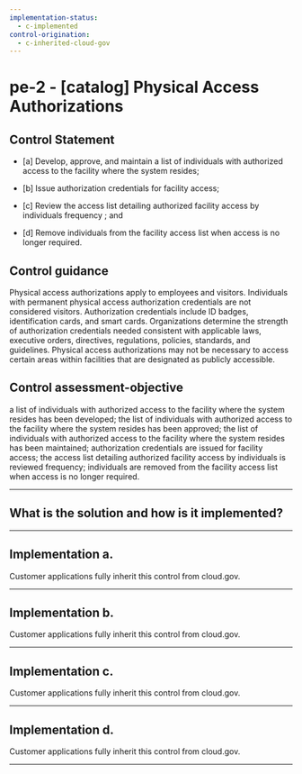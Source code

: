 ```yaml
---
implementation-status:
  - c-implemented
control-origination:
  - c-inherited-cloud-gov
---
```


# pe-2 - \[catalog\] Physical Access Authorizations

## Control Statement

- \[a\] Develop, approve, and maintain a list of individuals with authorized access to the facility where the system resides;

- \[b\] Issue authorization credentials for facility access;

- \[c\] Review the access list detailing authorized facility access by individuals frequency ; and

- \[d\] Remove individuals from the facility access list when access is no longer required.

## Control guidance

Physical access authorizations apply to employees and visitors. Individuals with permanent physical access authorization credentials are not considered visitors. Authorization credentials include ID badges, identification cards, and smart cards. Organizations determine the strength of authorization credentials needed consistent with applicable laws, executive orders, directives, regulations, policies, standards, and guidelines. Physical access authorizations may not be necessary to access certain areas within facilities that are designated as publicly accessible.

## Control assessment-objective

a list of individuals with authorized access to the facility where the system resides has been developed;
the list of individuals with authorized access to the facility where the system resides has been approved;
the list of individuals with authorized access to the facility where the system resides has been maintained;
authorization credentials are issued for facility access;
the access list detailing authorized facility access by individuals is reviewed frequency;
individuals are removed from the facility access list when access is no longer required.

______________________________________________________________________

## What is the solution and how is it implemented?

<!-- Please leave this section blank and enter implementation details in the parts below. -->

______________________________________________________________________

## Implementation a.

Customer applications fully inherit this control from cloud.gov.

______________________________________________________________________

## Implementation b.

Customer applications fully inherit this control from cloud.gov.

______________________________________________________________________

## Implementation c.

Customer applications fully inherit this control from cloud.gov.

______________________________________________________________________

## Implementation d.

Customer applications fully inherit this control from cloud.gov.

______________________________________________________________________
